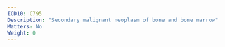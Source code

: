 ```yaml
---
ICD10: C795
Description: "Secondary malignant neoplasm of bone and bone marrow"
Matters: No
Weight: 0
---
```

